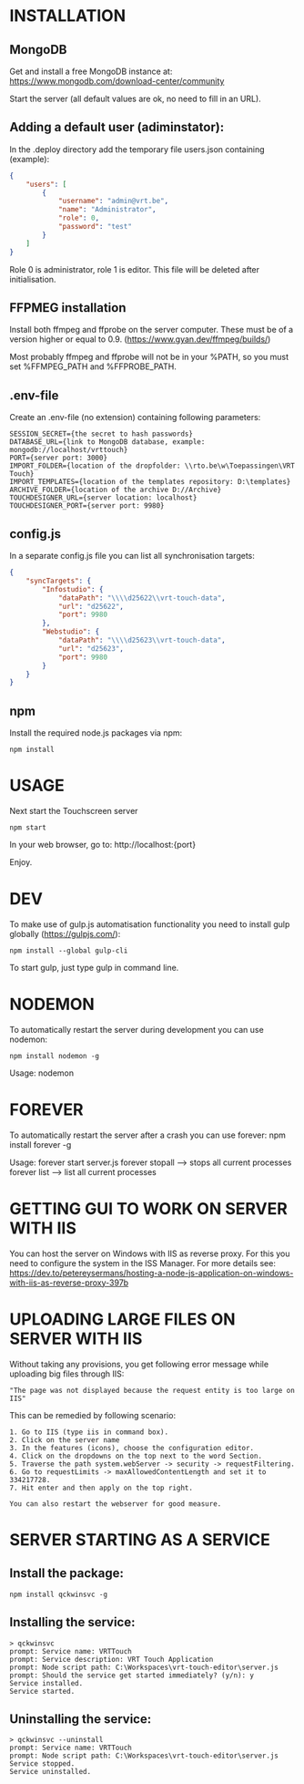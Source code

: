 # INSTALLATION

## MongoDB
Get and install a free MongoDB instance at:
	https://www.mongodb.com/download-center/community

Start the server (all default values are ok, no need to fill in an URL).

## Adding a default user (adiminstator):
In the .deploy directory add the temporary file users.json containing (example):

```json
{
    "users": [
        {
            "username": "admin@vrt.be",
            "name": "Administrator",
            "role": 0,
            "password": "test"
        }
    ]
}
```

Role 0 is administrator, role 1 is editor.
This file will be deleted after initialisation.

## FFPMEG installation
Install both ffmpeg and ffprobe on the server computer. These must
be of a version higher or equal to 0.9. (https://www.gyan.dev/ffmpeg/builds/)

Most probably ffmpeg and ffprobe will not be in your %PATH, so you
must set %FFMPEG_PATH and %FFPROBE_PATH.

## .env-file
Create an .env-file (no extension) containing following parameters:

```
SESSION_SECRET={the secret to hash passwords}
DATABASE_URL={link to MongoDB database, example: mongodb://localhost/vrttouch}
PORT={server port: 3000}
IMPORT_FOLDER={location of the dropfolder: \\rto.be\w\Toepassingen\VRT Touch}
IMPORT_TEMPLATES={location of the templates repository: D:\templates}
ARCHIVE_FOLDER={location of the archive D://Archive}
TOUCHDESIGNER_URL={server location: localhost}
TOUCHDESIGNER_PORT={server port: 9980}
```

## config.js
In a separate config.js file you can list all synchronisation targets:

```json
{
    "syncTargets": {
        "Infostudio": { 
            "dataPath": "\\\\d25622\\vrt-touch-data",
            "url": "d25622",
            "port": 9980
        },
        "Webstudio": {
            "dataPath": "\\\\d25623\\vrt-touch-data",
            "url": "d25623",
            "port": 9980
        }
    }
}
```

## npm
Install the required node.js packages via npm:

	npm install

# USAGE
Next start the Touchscreen server

	npm start

In your web browser, go to: http://localhost:{port}

Enjoy.

# DEV
To make use of gulp.js automatisation functionality you need
to install gulp globally (https://gulpjs.com/):

	npm install --global gulp-cli

To start gulp, just type gulp in command line.

# NODEMON
To automatically restart the server during development you can use
nodemon:

    npm install nodemon -g

Usage:
    nodemon

# FOREVER
To automatically restart the server after a crash you can use
forever:
    npm install forever -g

Usage:
    forever start server.js
    forever stopall             --> stops all current processes
    forever list                --> list all current processes

# GETTING GUI TO WORK ON SERVER WITH IIS
You can host the server on Windows with IIS as
reverse proxy. For this you need to configure the
system in the ISS Manager.
For more details see:
https://dev.to/petereysermans/hosting-a-node-js-application-on-windows-with-iis-as-reverse-proxy-397b

# UPLOADING LARGE FILES ON SERVER WITH IIS
Without taking any provisions, you get following error message while uploading big files through IIS:

    "The page was not displayed because the request entity is too large on IIS"

This can be remedied by following scenario:

    1. Go to IIS (type iis in command box).
    2. Click on the server name
    3. In the features (icons), choose the configuration editor.
    4. Click on the dropdowns on the top next to the word Section.
    5. Traverse the path system.webServer -> security -> requestFiltering.
    6. Go to requestLimits -> maxAllowedContentLength and set it to 334217728.
    7. Hit enter and then apply on the top right.
    
    You can also restart the webserver for good measure.

# SERVER STARTING AS A SERVICE
## Install the package:

```
npm install qckwinsvc -g
```

## Installing the service:

```
> qckwinsvc
prompt: Service name: VRTTouch
prompt: Service description: VRT Touch Application
prompt: Node script path: C:\Workspaces\vrt-touch-editor\server.js
prompt: Should the service get started immediately? (y/n): y
Service installed.
Service started.
```

## Uninstalling the service:

```
> qckwinsvc --uninstall
prompt: Service name: VRTTouch
prompt: Node script path: C:\Workspaces\vrt-touch-editor\server.js
Service stopped.
Service uninstalled.
```
